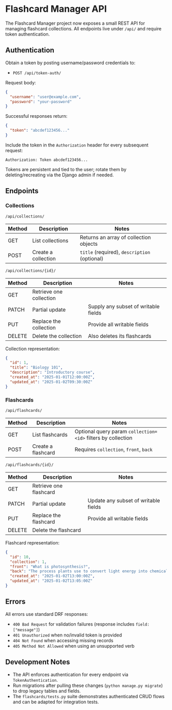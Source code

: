 # Flashcard Manager API

The Flashcard Manager project now exposes a small REST API for managing flashcard collections. All endpoints live under `/api/` and require token authentication.

## Authentication

Obtain a token by posting username/password credentials to:

- `POST /api/token-auth/`

Request body:

```json
{
  "username": "user@example.com",
  "password": "your-password"
}
```

Successful responses return:

```json
{
  "token": "abcdef123456..."
}
```

Include the token in the `Authorization` header for every subsequent request:

```
Authorization: Token abcdef123456...
```

Tokens are persistent and tied to the user; rotate them by deleting/recreating via the Django admin if needed.

## Endpoints

### Collections

`/api/collections/`

| Method | Description                 | Notes                                    |
|--------|-----------------------------|------------------------------------------|
| GET    | List collections            | Returns an array of collection objects   |
| POST   | Create a collection         | `title` (required), `description` (optional) |

`/api/collections/{id}/`

| Method | Description                 | Notes                                    |
|--------|-----------------------------|------------------------------------------|
| GET    | Retrieve one collection     |                                          |
| PATCH  | Partial update              | Supply any subset of writable fields     |
| PUT    | Replace the collection      | Provide all writable fields              |
| DELETE | Delete the collection       | Also deletes its flashcards              |

Collection representation:

```json
{
  "id": 1,
  "title": "Biology 101",
  "description": "Introductory course",
  "created_at": "2025-01-01T12:00:00Z",
  "updated_at": "2025-01-02T09:30:00Z"
}
```

### Flashcards

`/api/flashcards/`

| Method | Description                 | Notes                                                                          |
|--------|-----------------------------|--------------------------------------------------------------------------------|
| GET    | List flashcards             | Optional query param `collection=<id>` filters by collection                   |
| POST   | Create a flashcard          | Requires `collection`, `front`, `back`                                        |

`/api/flashcards/{id}/`

| Method | Description                 | Notes                                    |
|--------|-----------------------------|------------------------------------------|
| GET    | Retrieve one flashcard      |                                          |
| PATCH  | Partial update              | Update any subset of writable fields     |
| PUT    | Replace the flashcard       | Provide all writable fields              |
| DELETE | Delete the flashcard        |                                          |

Flashcard representation:

```json
{
  "id": 10,
  "collection": 1,
  "front": "What is photosynthesis?",
  "back": "The process plants use to convert light energy into chemical energy.",
  "created_at": "2025-01-02T13:00:00Z",
  "updated_at": "2025-01-02T13:05:00Z"
}
```

## Errors

All errors use standard DRF responses:

- `400 Bad Request` for validation failures (response includes `field: ["message"]`)
- `401 Unauthorized` when no/invalid token is provided
- `404 Not Found` when accessing missing records
- `405 Method Not Allowed` when using an unsupported verb

## Development Notes

- The API enforces authentication for every endpoint via `TokenAuthentication`.
- Run migrations after pulling these changes (`python manage.py migrate`) to drop legacy tables and fields.
- The `flashcards/tests.py` suite demonstrates authenticated CRUD flows and can be adapted for integration tests.
